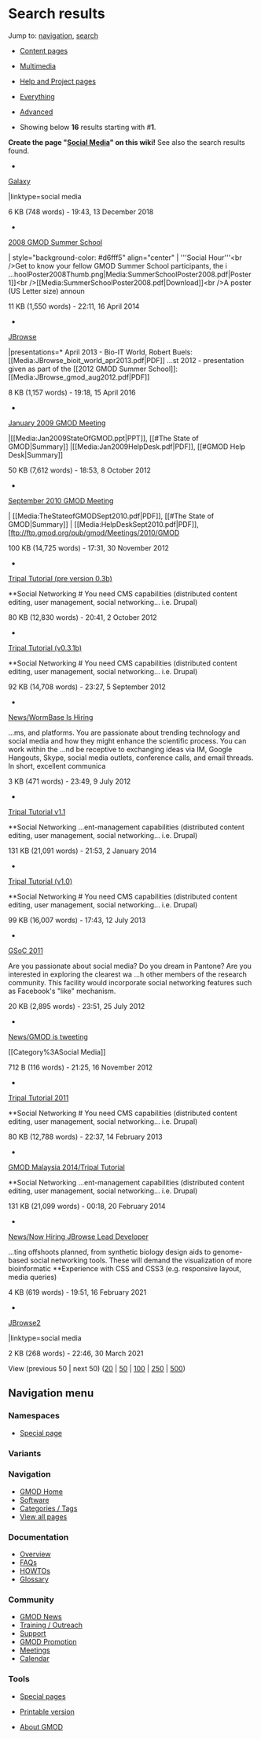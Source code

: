 



<span id="top"></span>




# <span dir="auto">Search results</span>



Jump to: [navigation](#mw-navigation), [search](#p-search)




- [Content
  pages](/mediawiki/index.php?title=Special:Search&search=Social+Media&fulltext=Search&profile=default "Search in (Main)")
- [Multimedia](/mediawiki/index.php?title=Special:Search&search=Social+Media&fulltext=Search&profile=images "Search for files")
- [Help and Project
  pages](/mediawiki/index.php?title=Special:Search&search=Social+Media&fulltext=Search&profile=help "Search in GMOD, Help")
- [Everything](/mediawiki/index.php?title=Special:Search&search=Social+Media&fulltext=Search&profile=all "Search all of content (including talk pages)")
- [Advanced](/mediawiki/index.php?title=Special:Search&search=Social+Media&fulltext=Search&profile=advanced "Search in custom namespaces")


- Showing below **16** results starting with \#**1**.



**Create the page "<a
href="/mediawiki/index.php?title=Social_Media&amp;action=edit&amp;redlink=1"
class="new" title="Social Media (page does not exist)">Social Media</a>"
on this wiki!** See also the search results found.

- 

  [Galaxy](/wiki/Galaxy "Galaxy")

  

  

  \|linktype=<span class="searchmatch">social</span>
  <span class="searchmatch">media</span>

  

  

  6 KB (748 words) - 19:43, 13 December 2018

  

- 

  [2008 GMOD Summer
  School](/wiki/2008_GMOD_Summer_School "2008 GMOD Summer School")

  

  

  \| style="background-color: \#d6fff5" align="center" \|
  '''<span class="searchmatch">Social</span> Hour'''\<br /\>Get to know
  your fellow GMOD Summer School participants, the i
  ...hoolPoster2008Thumb.png\|<span class="searchmatch">Media</span>:SummerSchoolPoster2008.pdf\|Poster
  1\]\]\<br
  /\>\[\[<span class="searchmatch">Media</span>:SummerSchoolPoster2008.pdf\|Download\]\]\<br
  /\>A poster (US Letter size) announ

  

  

  11 KB (1,550 words) - 22:11, 16 April 2014

  

- 

  [JBrowse](/wiki/JBrowse "JBrowse")

  

  

  \|presentations=\* April 2013 - Bio-IT World, Robert Buels:
  \[\[<span class="searchmatch">Media</span>:JBrowse_bioit_world_apr2013.pdf\|PDF\]\]
  ...st 2012 - presentation given as part of the \[\[2012 GMOD Summer
  School\]\]:
  \[\[<span class="searchmatch">Media</span>:JBrowse_gmod_aug2012.pdf\|PDF\]\]

  

  

  8 KB (1,157 words) - 19:18, 15 April 2016

  

- 

  [January 2009 GMOD
  Meeting](/wiki/January_2009_GMOD_Meeting "January 2009 GMOD Meeting")

  

  

  \|\[\[<span class="searchmatch">Media</span>:Jan2009StateOfGMOD.ppt\|PPT\]\],
  \[\[#The State of GMOD\|Summary\]\]
  \|\[\[<span class="searchmatch">Media</span>:Jan2009HelpDesk.pdf\|PDF\]\],
  \[\[#GMOD Help Desk\|Summary\]\]

  

  

  50 KB (7,612 words) - 18:53, 8 October 2012

  

- 

  [September 2010 GMOD
  Meeting](/wiki/September_2010_GMOD_Meeting "September 2010 GMOD Meeting")

  

  

  \|
  \[\[<span class="searchmatch">Media</span>:TheStateofGMODSept2010.pdf\|PDF\]\],
  \[\[#The State of GMOD\|Summary\]\] \|
  \[\[<span class="searchmatch">Media</span>:HelpDeskSept2010.pdf\|PDF\]\],
  \[ftp://ftp.gmod.org/pub/gmod/Meetings/2010/GMOD

  

  

  100 KB (14,725 words) - 17:31, 30 November 2012

  

- 

  [Tripal Tutorial (pre version
  0.3b)](/wiki/Tripal_Tutorial_(pre_version_0.3b) "Tripal Tutorial (pre version 0.3b)")

  

  

  \*\*<span class="searchmatch">Social</span> Networking \# You need CMS
  capabilities (distributed content editing, user management,
  <span class="searchmatch">social</span> networking... i.e. Drupal)

  

  

  80 KB (12,830 words) - 20:41, 2 October 2012

  

- 

  [Tripal Tutorial
  (v0.3.1b)](/wiki/Tripal_Tutorial_(v0.3.1b) "Tripal Tutorial (v0.3.1b)")

  

  

  \*\*<span class="searchmatch">Social</span> Networking \# You need CMS
  capabilities (distributed content editing, user management,
  <span class="searchmatch">social</span> networking... i.e. Drupal)

  

  

  92 KB (14,708 words) - 23:27, 5 September 2012

  

- 

  [News/WormBase Is
  Hiring](/wiki/News/WormBase_Is_Hiring "News/WormBase Is Hiring")

  

  

  ...ms, and platforms. You are passionate about trending technology and
  <span class="searchmatch">social</span>
  <span class="searchmatch">media</span> and how they might enhance the
  scientific process. You can work within the ...nd be receptive to
  exchanging ideas via IM, Google Hangouts, Skype,
  <span class="searchmatch">social</span>
  <span class="searchmatch">media</span> outlets, conference calls, and
  email threads. In short, excellent communica

  

  

  3 KB (471 words) - 23:49, 9 July 2012

  

- 

  [Tripal Tutorial
  v1.1](/wiki/Tripal_Tutorial_v1.1 "Tripal Tutorial v1.1")

  

  

  \*\*<span class="searchmatch">Social</span> Networking
  ...ent-management capabilities (distributed content editing, user
  management, <span class="searchmatch">social</span> networking... i.e.
  Drupal)

  

  

  131 KB (21,091 words) - 21:53, 2 January 2014

  

- 

  [Tripal Tutorial
  (v1.0)](/wiki/Tripal_Tutorial_(v1.0) "Tripal Tutorial (v1.0)")

  

  

  \*\*<span class="searchmatch">Social</span> Networking \# You need CMS
  capabilities (distributed content editing, user management,
  <span class="searchmatch">social</span> networking... i.e. Drupal)

  

  

  99 KB (16,007 words) - 17:43, 12 July 2013

  

- 

  [GSoC 2011](/wiki/GSoC_2011 "GSoC 2011")

  

  

  Are you passionate about <span class="searchmatch">social</span>
  <span class="searchmatch">media</span>? Do you dream in Pantone? Are
  you interested in exploring the clearest wa ...h other members of the
  research community. This facility would incorporate
  <span class="searchmatch">social</span> networking features such as
  Facebook's "like" mechanism.

  

  

  20 KB (2,895 words) - 23:51, 25 July 2012

  

- 

  [News/GMOD is
  tweeting](/wiki/News/GMOD_is_tweeting "News/GMOD is tweeting")

  

  

  \[\[Category%3A<span class="searchmatch">Social</span>
  <span class="searchmatch">Media</span>\]\]

  

  

  712 B (116 words) - 21:25, 16 November 2012

  

- 

  [Tripal Tutorial
  2011](/wiki/Tripal_Tutorial_2011 "Tripal Tutorial 2011")

  

  

  \*\*<span class="searchmatch">Social</span> Networking \# You need CMS
  capabilities (distributed content editing, user management,
  <span class="searchmatch">social</span> networking... i.e. Drupal)

  

  

  80 KB (12,788 words) - 22:37, 14 February 2013

  

- 

  [GMOD Malaysia 2014/Tripal
  Tutorial](/wiki/GMOD_Malaysia_2014/Tripal_Tutorial "GMOD Malaysia 2014/Tripal Tutorial")

  

  

  \*\*<span class="searchmatch">Social</span> Networking
  ...ent-management capabilities (distributed content editing, user
  management, <span class="searchmatch">social</span> networking... i.e.
  Drupal)

  

  

  131 KB (21,099 words) - 00:18, 20 February 2014

  

- 

  [News/Now Hiring JBrowse Lead
  Developer](/wiki/News/Now_Hiring_JBrowse_Lead_Developer "News/Now Hiring JBrowse Lead Developer")

  

  

  ...ting offshoots planned, from synthetic biology design aids to
  genome-based <span class="searchmatch">social</span> networking tools.
  These will demand the visualization of more bioinformatic
  \*\*Experience with CSS and CSS3 (e.g. responsive layout,
  <span class="searchmatch">media</span> queries)

  

  

  4 KB (619 words) - 19:51, 16 February 2021

  

- 

  [JBrowse2](/wiki/JBrowse2 "JBrowse2")

  

  

  \|linktype=<span class="searchmatch">social</span>
  <span class="searchmatch">media</span>

  

  

  2 KB (268 words) - 22:46, 30 March 2021

  



View (previous 50 \| next 50) (<a
href="/mediawiki/index.php?title=Special:Search&amp;limit=20&amp;offset=0&amp;profile=default&amp;search=Social+Media"
class="mw-numlink" title="Show 20 results per page">20</a> \| <a
href="/mediawiki/index.php?title=Special:Search&amp;limit=50&amp;offset=0&amp;profile=default&amp;search=Social+Media"
class="mw-numlink" title="Show 50 results per page">50</a> \| <a
href="/mediawiki/index.php?title=Special:Search&amp;limit=100&amp;offset=0&amp;profile=default&amp;search=Social+Media"
class="mw-numlink" title="Show 100 results per page">100</a> \| <a
href="/mediawiki/index.php?title=Special:Search&amp;limit=250&amp;offset=0&amp;profile=default&amp;search=Social+Media"
class="mw-numlink" title="Show 250 results per page">250</a> \| <a
href="/mediawiki/index.php?title=Special:Search&amp;limit=500&amp;offset=0&amp;profile=default&amp;search=Social+Media"
class="mw-numlink" title="Show 500 results per page">500</a>)








## Navigation menu



### Namespaces

- <span id="ca-nstab-special">[Special
  page](/wiki/Special%3ASearch/Social_Media "This is a special page, you cannot edit the page itself")</span>


### 

### Variants[](#)









<a href="/wiki/Main_Page"
style="background-image: url(http://gmod.org/images/GMOD-cogs.png);"
title="Visit the main page"></a>


### Navigation



- <span id="n-GMOD-Home">[GMOD Home](/wiki/Main_Page)</span>
- <span id="n-Software">[Software](/wiki/GMOD_Components)</span>
- <span id="n-Categories-.2F-Tags">[Categories /
  Tags](/wiki/Categories)</span>
- <span id="n-View-all-pages">[View all
  pages](/wiki/Special:AllPages)</span>




### Documentation



- <span id="n-Overview">[Overview](/wiki/Overview)</span>
- <span id="n-FAQs">[FAQs](/wiki/Category%3AFAQ)</span>
- <span id="n-HOWTOs">[HOWTOs](/wiki/Category%3AHOWTO)</span>
- <span id="n-Glossary">[Glossary](/wiki/Glossary)</span>




### Community



- <span id="n-GMOD-News">[GMOD News](/wiki/GMOD_News)</span>
- <span id="n-Training-.2F-Outreach">[Training /
  Outreach](/wiki/Training_and_Outreach)</span>
- <span id="n-Support">[Support](/wiki/Support)</span>
- <span id="n-GMOD-Promotion">[GMOD
  Promotion](/wiki/GMOD_Promotion)</span>
- <span id="n-Meetings">[Meetings](/wiki/Meetings)</span>
- <span id="n-Calendar">[Calendar](/wiki/Calendar)</span>




### Tools



- <span id="t-specialpages"><a href="/wiki/Special%3ASpecialPages" accesskey="q"
  title="A list of all special pages [q]">Special pages</a></span>
- <span id="t-print"><a
  href="/mediawiki/index.php?title=Special%3ASearch/Social_Media&amp;printable=yes"
  rel="alternate" accesskey="p"
  title="Printable version of this page [p]">Printable version</a></span>





- <span id="footer-places-about">[About
  GMOD](/wiki/GMOD%3AAbout "GMOD%3AAbout")</span>

<!-- -->




